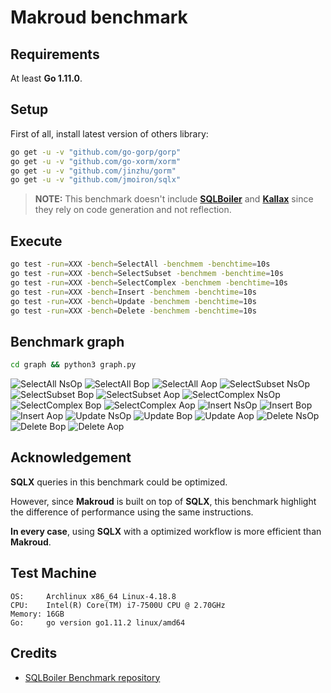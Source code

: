# Makroud benchmark

## Requirements

At least **Go 1.11.0**.

## Setup

First of all, install latest version of others library:

```bash
go get -u -v "github.com/go-gorp/gorp"
go get -u -v "github.com/go-xorm/xorm"
go get -u -v "github.com/jinzhu/gorm"
go get -u -v "github.com/jmoiron/sqlx"
```

> **NOTE:** This benchmark doesn't include **[SQLBoiler](https://github.com/volatiletech/sqlboiler)**
and **[Kallax](https://github.com/src-d/go-kallax)** since they rely on code generation and not reflection.

## Execute

```bash
go test -run=XXX -bench=SelectAll -benchmem -benchtime=10s
go test -run=XXX -bench=SelectSubset -benchmem -benchtime=10s
go test -run=XXX -bench=SelectComplex -benchmem -benchtime=10s
go test -run=XXX -bench=Insert -benchmem -benchtime=10s
go test -run=XXX -bench=Update -benchmem -benchtime=10s
go test -run=XXX -bench=Delete -benchmem -benchtime=10s
```

## Benchmark graph

```bash
cd graph && python3 graph.py
```

![SelectAll NsOp](https://raw.githubusercontent.com/ulule/makroud-benchmarks/master/graph/images/select_all_nsop.png)
![SelectAll Bop](https://raw.githubusercontent.com/ulule/makroud-benchmarks/master/graph/images/select_all_bop.png)
![SelectAll Aop](https://raw.githubusercontent.com/ulule/makroud-benchmarks/master/graph/images/select_all_aop.png)
![SelectSubset NsOp](https://raw.githubusercontent.com/ulule/makroud-benchmarks/master/graph/images/select_subset_nsop.png)
![SelectSubset Bop](https://raw.githubusercontent.com/ulule/makroud-benchmarks/master/graph/images/select_subset_bop.png)
![SelectSubset Aop](https://raw.githubusercontent.com/ulule/makroud-benchmarks/master/graph/images/select_subset_aop.png)
![SelectComplex NsOp](https://raw.githubusercontent.com/ulule/makroud-benchmarks/master/graph/images/select_complex_nsop.png)
![SelectComplex Bop](https://raw.githubusercontent.com/ulule/makroud-benchmarks/master/graph/images/select_complex_bop.png)
![SelectComplex Aop](https://raw.githubusercontent.com/ulule/makroud-benchmarks/master/graph/images/select_complex_aop.png)
![Insert NsOp](https://raw.githubusercontent.com/ulule/makroud-benchmarks/master/graph/images/insert_nsop.png)
![Insert Bop](https://raw.githubusercontent.com/ulule/makroud-benchmarks/master/graph/images/insert_bop.png)
![Insert Aop](https://raw.githubusercontent.com/ulule/makroud-benchmarks/master/graph/images/insert_aop.png)
![Update NsOp](https://raw.githubusercontent.com/ulule/makroud-benchmarks/master/graph/images/update_nsop.png)
![Update Bop](https://raw.githubusercontent.com/ulule/makroud-benchmarks/master/graph/images/update_bop.png)
![Update Aop](https://raw.githubusercontent.com/ulule/makroud-benchmarks/master/graph/images/update_aop.png)
![Delete NsOp](https://raw.githubusercontent.com/ulule/makroud-benchmarks/master/graph/images/delete_nsop.png)
![Delete Bop](https://raw.githubusercontent.com/ulule/makroud-benchmarks/master/graph/images/delete_bop.png)
![Delete Aop](https://raw.githubusercontent.com/ulule/makroud-benchmarks/master/graph/images/delete_aop.png)

## Acknowledgement

**SQLX** queries in this benchmark could be optimized.

However, since **Makroud** is built on top of **SQLX**, this benchmark highlight the difference of
performance using the same instructions.

**In every case**, using **SQLX** with a optimized workflow is more efficient than **Makroud**.

## Test Machine

```
OS:     Archlinux x86_64 Linux-4.18.8
CPU:    Intel(R) Core(TM) i7-7500U CPU @ 2.70GHz
Memory: 16GB
Go:     go version go1.11.2 linux/amd64
```

## Credits

* [SQLBoiler Benchmark repository](https://github.com/volatiletech/boilbench)
